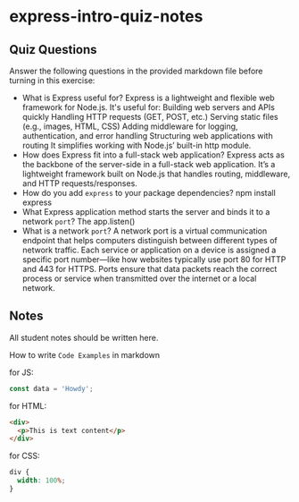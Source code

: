 # express-intro-quiz-notes

## Quiz Questions

Answer the following questions in the provided markdown file before turning in this exercise:

- What is Express useful for?
  Express is a lightweight and flexible web framework for Node.js. It's useful for:
  Building web servers and APIs quickly
  Handling HTTP requests (GET, POST, etc.)
  Serving static files (e.g., images, HTML, CSS)
  Adding middleware for logging, authentication, and error handling
  Structuring web applications with routing
  It simplifies working with Node.js’ built-in http module.
- How does Express fit into a full-stack web application?
  Express acts as the backbone of the server-side in a full-stack web application. It’s a lightweight framework built on Node.js that handles routing, middleware, and HTTP requests/responses.
- How do you add `express` to your package dependencies?
  npm install express
- What Express application method starts the server and binds it to a network `port`?
  The app.listen()
- What is a network `port`?
  A network port is a virtual communication endpoint that helps computers distinguish between different types of network traffic. Each service or application on a device is assigned a specific port number—like how websites typically use port 80 for HTTP and 443 for HTTPS. Ports ensure that data packets reach the correct process or service when transmitted over the internet or a local network.

## Notes

All student notes should be written here.

How to write `Code Examples` in markdown

for JS:

```javascript
const data = 'Howdy';
```

for HTML:

```html
<div>
  <p>This is text content</p>
</div>
```

for CSS:

```css
div {
  width: 100%;
}
```
